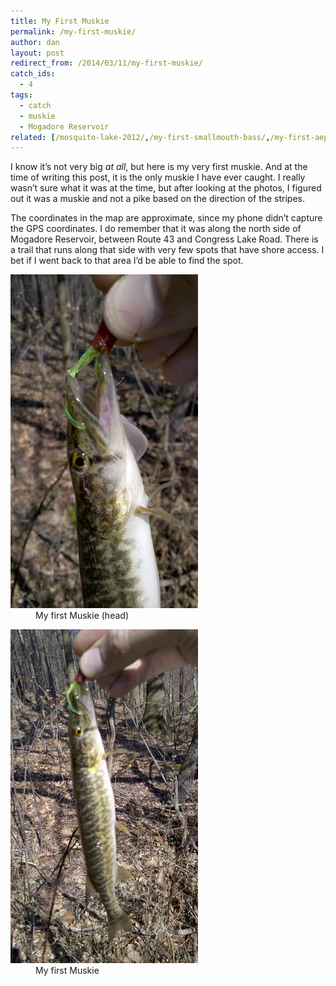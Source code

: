 ```yaml
---
title: My First Muskie
permalink: /my-first-muskie/
author: dan
layout: post
redirect_from: /2014/03/11/my-first-muskie/
catch_ids:
  - 4
tags:
  - catch
  - muskie
  - Mogadore Reservoir
related: [/mosquito-lake-2012/,/my-first-smallmouth-bass/,/my-first-aep-adventure/,]
---
```

I know it&#8217;s not very big _at all_, but here is my very first muskie. And at the time of writing this post, it is the only muskie I have ever caught. I really wasn&#8217;t sure what it was at the time, but after looking at the photos, I figured out it was a muskie and not a pike based on the direction of the stripes.

The coordinates in the map are approximate, since my phone didn&#8217;t capture the GPS coordinates. I do remember that it was along the north side of Mogadore Reservoir, between Route 43 and Congress Lake Road. There is a trail that runs along that side with very few spots that have shore access. I bet if I went back to that area I&#8217;d be able to find the spot.

<div id='gallery-7' class='gallery galleryid-189 gallery-columns-2 gallery-size-responsive-300'>
  <dl class='gallery-item'>
    <dt class='gallery-icon portrait'>
      <a href="/images/the-head-of-my-first-muskie-1456x2592.jpg"><img width="300" height="534" src="/images/the-head-of-my-first-muskie-300x534.jpg" class="attachment-responsive-300" alt="The head of my first Muskie" /></a>
    </dt>
    <dd class='wp-caption-text gallery-caption'>
      My first Muskie (head)
    </dd>
  </dl>
  <dl class='gallery-item'>
    <dt class='gallery-icon portrait'>
      <a href="/images/my-first-muskie-1456x2592.jpg"><img width="300" height="534" src="/images/my-first-muskie-300x534.jpg" class="attachment-responsive-300" alt="My first Muskie" /></a>
    </dt>
    <dd class='wp-caption-text gallery-caption'>
      My first Muskie
    </dd>
  </dl>
  <br style="clear: both" />
</div>
